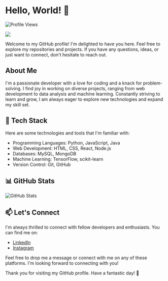 <!-- Introduction -->
# Hello, World! 👋

<!-- Profile View Counter -->
![Profile Views](https://komarev.com/ghpvc/?username=raxelf)

<!-- Greeting GIF -->
<img src="./assets/images/_m200_girls_frontline_drawn_by_vento.gif" />

<!-- Welcome Message -->
Welcome to my GitHub profile! I'm delighted to have you here. Feel free to explore my repositories and projects. If you have any questions, ideas, or just want to connect, don't hesitate to reach out.

## About Me

I'm a passionate developer with a love for coding and a knack for problem-solving. I find joy in working on diverse projects, ranging from web development to data analysis and machine learning. Constantly striving to learn and grow, I am always eager to explore new technologies and expand my skill set.

## 🌱 Tech Stack

Here are some technologies and tools that I'm familiar with:

- Programming Languages: Python, JavaScript, Java
- Web Development: HTML, CSS, React, Node.js
- Databases: MySQL, MongoDB
- Machine Learning: TensorFlow, scikit-learn
- Version Control: Git, GitHub

## 📊 GitHub Stats

<!-- GitHub Stats Card -->
![GitHub Stats](https://github-readme-stats.vercel.app/api?username=raxelf&show_icons=true&theme=dark)

## 📫 Let's Connect

I'm always thrilled to connect with fellow developers and enthusiasts. You can find me on:

- [LinkedIn](https://www.linkedin.com/in/raxelf)
- [Instagram](https://instagram.com/raxelf_)

Feel free to drop me a message or connect with me on any of these platforms. I'm looking forward to connecting with you!

Thank you for visiting my GitHub profile. Have a fantastic day! 🌟
